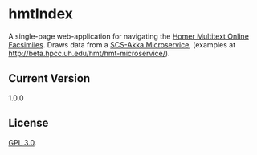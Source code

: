 # hmtIndex

A single-page web-application for navigating the [Homer Multitext Online Facsimiles](https://homermultitext.github.io/facsimiles/). Draws data from a [SCS-Akka Microservice](https://github.com/cite-architecture/Server-CITE-App), (examples at <http://beta.hpcc.uh.edu/hmt/hmt-microservice/>).

## Current Version

1.0.0

## License

[GPL 3.0](https://opensource.org/licenses/gpl-3.0.html).
